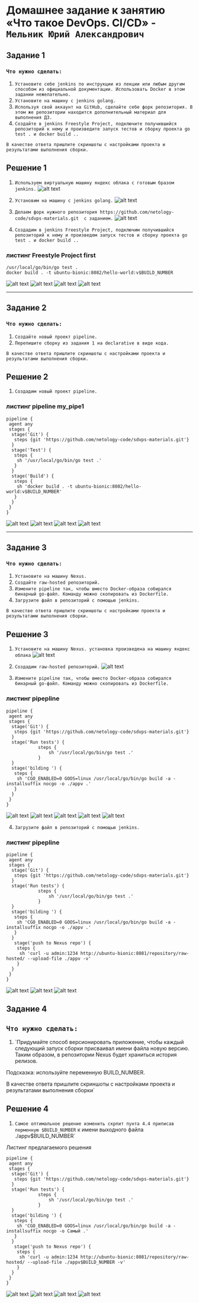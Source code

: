 # Домашнее задание к занятию «Что такое DevOps. СI/СD» - `Мельник Юрий Александрович`


## Задание 1

### `Что нужно сделать:`

1. `Установите себе jenkins по инструкции из лекции или любым другим способом из официальной документации. Использовать Docker в этом задании нежелательно.`
2. `Установите на машину с jenkins golang.`
3. `Используя свой аккаунт на GitHub, сделайте себе форк репозитория. В этом же репозитории находится дополнительный материал для выполнения ДЗ.`
4. `Создайте в jenkins Freestyle Project, подключите получившийся репозиторий к нему и произведите запуск тестов и сборку проекта go test . и docker build ..`


`В качестве ответа пришлите скриншоты с настройками проекта и результатами выполнения сборки.`

## Решение 1
1. `Используем виртуальную машину яндекс облака с готовым бразом jenkins.`
![alt text](https://github.com/ysatii/gitlab-hw/blob/ci-cd/img1/image1_1.jpg)

2. `Установим на машину с jenkins golang.`
![alt text](https://github.com/ysatii/gitlab-hw/blob/ci-cd/img1/image1_2.jpg)

3. `Делаем форк нужного репозитория https://github.com/netology-code/sdvps-materials.git  с заданием.`
![alt text](https://github.com/ysatii/gitlab-hw/blob/ci-cd/img1/image1_3.jpg)

4. `Создадим в jenkins Freestyle Project, подключим получившийся репозиторий к нему и произведем запуск тестов и сборку проекта go test . и docker build ..`
### листинг **Freestyle Project** first
```
/usr/local/go/bin/go test .
docker build . -t ubuntu-bionic:8082/hello-world:v$BUILD_NUMBER
```
![alt text](https://github.com/ysatii/gitlab-hw/blob/ci-cd/img1/image1_4.jpg)
![alt text](https://github.com/ysatii/gitlab-hw/blob/ci-cd/img1/image1_4_1.jpg)
![alt text](https://github.com/ysatii/gitlab-hw/blob/ci-cd/img1/image1_4_2.jpg)
![alt text](https://github.com/ysatii/gitlab-hw/blob/ci-cd/img1/image1_4_3.jpg)

---

## Задание 2

### `Что нужно сделать:`

1. `Создайте новый проект pipeline.`
2. `Перепишите сборку из задания 1 на declarative в виде кода.`



`В качестве ответа пришлите скриншоты с настройками проекта и результатами выполнения сборки.`

## Решение 2
1. `Создадим новый проект pipeline.`
### листинг pipeline my_pipe1
```
pipeline {
 agent any
 stages {
  stage('Git') {
   steps {git 'https://github.com/netology-code/sdvps-materials.git'}
  }
  stage('Test') {
   steps {
    sh '/usr/local/go/bin/go test .'
   }
  }
  stage('Build') {
   steps {
    sh 'docker build . -t ubuntu-bionic:8082/hello-world:v$BUILD_NUMBER'
   }
  }
 }
}
```
![alt text](https://github.com/ysatii/gitlab-hw/blob/ci-cd/img2/image2_1.jpg)
![alt text](https://github.com/ysatii/gitlab-hw/blob/ci-cd/img2/image2_2.jpg)
![alt text](https://github.com/ysatii/gitlab-hw/blob/ci-cd/img2/image2_3.jpg)
![alt text](https://github.com/ysatii/gitlab-hw/blob/ci-cd/img2/image2_4.jpg)

---

## Задание 3

### `Что нужно сделать:`

1. `Установите на машину Nexus.`
2. `Создайте raw-hosted репозиторий.`
3. `Измените pipeline так, чтобы вместо Docker-образа собирался бинарный go-файл. Команду можно скопировать из Dockerfile.`
4. `Загрузите файл в репозиторий с помощью jenkins.`
 

`В качестве ответа пришлите скриншоты с настройками проекта и результатами выполнения сборки.`
## Решение 3
1. `Установите на машину Nexus. установка произведена на машину яндекс облака`
![alt text](https://github.com/ysatii/gitlab-hw/blob/ci-cd/img3/image3_1.jpg)

2. `Создадим raw-hosted репозиторий.`
![alt text](https://github.com/ysatii/gitlab-hw/blob/ci-cd/img3/image3_2.jpg)

3. `Измените pipeline так, чтобы вместо Docker-образа собирался бинарный go-файл. Команду можно скопировать из Dockerfile.`

### листинг pipepline
```
pipeline {
 agent any
 stages {
  stage('Git') {
   steps {git 'https://github.com/netology-code/sdvps-materials.git'}
  }
  stage('Run tests') {
            steps {
                sh '/usr/local/go/bin/go test .'
            }
  }
  stage('bilding ') {
   steps {
    sh 'CGO_ENABLED=0 GOOS=linux /usr/local/go/bin/go build -a -installsuffix nocgo -o ./appv .'
   }
  }
 }
}
```
![alt text](https://github.com/ysatii/gitlab-hw/blob/ci-cd/img3/image3_3.jpg)
![alt text](https://github.com/ysatii/gitlab-hw/blob/ci-cd/img3/image3_3_1.jpg)
![alt text](https://github.com/ysatii/gitlab-hw/blob/ci-cd/img3/image3_3_2.jpg)
![alt text](https://github.com/ysatii/gitlab-hw/blob/ci-cd/img3/image3_3_3.jpg)
![alt text](https://github.com/ysatii/gitlab-hw/blob/ci-cd/img3/image3_3_4.jpg)

4. `Загрузите файл в репозиторий с помощью jenkins.`
### листинг pipepline
```
pipeline {
 agent any
 stages {
  stage('Git') {
   steps {git 'https://github.com/netology-code/sdvps-materials.git'}
  }
  stage('Run tests') {
            steps {
                sh '/usr/local/go/bin/go test .'
            }
  }
  stage('bilding ') {
   steps {
    sh 'CGO_ENABLED=0 GOOS=linux /usr/local/go/bin/go build -a -installsuffix nocgo -o ./appv .'
   }
  }
   stage('push to Nexus repo') {
    steps {
     sh 'curl -u admin:1234 http://ubuntu-bionic:8081/repository/raw-hosted/ --upload-file ./appv -v'
    }
  }
 }
}
```
![alt text](https://github.com/ysatii/gitlab-hw/blob/ci-cd/img3/image3_4.jpg)
![alt text](https://github.com/ysatii/gitlab-hw/blob/ci-cd/img3/image3_4_1.jpg)
![alt text](https://github.com/ysatii/gitlab-hw/blob/ci-cd/img3/image3_4_2.jpg)
 



## Задание 4

 
## `Что нужно сделать:`

1. `Придумайте способ версионировать приложение, чтобы каждый следующий запуск сборки присваивал имени файла новую версию. Таким образом, в репозитории Nexus будет храниться история релизов.

Подсказка: используйте переменную BUILD_NUMBER.

В качестве ответа пришлите скриншоты с настройками проекта и результатами выполнения сборки`



## Решение 4

1. `Самое оптимальное решение изменить скрпит пунта 4.4 приписав перменную $BUILD_NUMBER` к имени выходного файла ./appv$BUILD_NUMBER`

Листинг предлагаемого решения

```
pipeline {
 agent any
 stages {
  stage('Git') {
   steps {git 'https://github.com/netology-code/sdvps-materials.git'}
  }
  stage('Run tests') {
            steps {
                sh '/usr/local/go/bin/go test .'
            }
  }
  stage('bilding ') {
   steps {
    sh 'CGO_ENABLED=0 GOOS=linux /usr/local/go/bin/go build -a -installsuffix nocgo -o Самый .'
   }
  }
   stage('push to Nexus repo') {
    steps {
     sh 'curl -u admin:1234 http://ubuntu-bionic:8081/repository/raw-hosted/ --upload-file ./appv$BUILD_NUMBER -v'
    }
  }
 }
}
```
![alt text](https://github.com/ysatii/gitlab-hw/blob/ci-cd/img3/image4_1.jpg)
![alt text](https://github.com/ysatii/gitlab-hw/blob/ci-cd/img3/image4_2.jpg)
![alt text](https://github.com/ysatii/gitlab-hw/blob/ci-cd/img3/image4_3.jpg)
![alt text](https://github.com/ysatii/gitlab-hw/blob/ci-cd/img3/image4_4.jpg)


